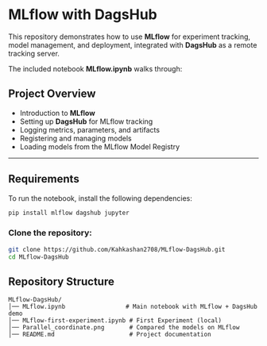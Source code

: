 # MLflow with DagsHub 

This repository demonstrates how to use **MLflow** for experiment tracking, model management, and deployment, integrated with **DagsHub** as a remote tracking server.  

The included notebook **MLflow.ipynb** walks through:  

##  Project Overview
- Introduction to **MLflow**
- Setting up **DagsHub** for MLflow tracking
- Logging metrics, parameters, and artifacts
- Registering and managing models
- Loading models from the MLflow Model Registry

---

## Requirements
To run the notebook, install the following dependencies:

```bash
pip install mlflow dagshub jupyter
```

###  Clone the repository:
```bash
git clone https://github.com/Kahkashan2708/MLflow-DagsHub.git
cd MLflow-DagsHub
```

##  Repository Structure
```
MLflow-DagsHub/  
│── MLflow.ipynb                 # Main notebook with MLflow + DagsHub demo  
│── MLflow-first-experiment.ipynb # First Experiment (local)  
│── Parallel_coordinate.png       # Compared the models on MLflow  
│── README.md                     # Project documentation   
```
